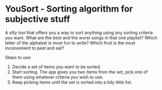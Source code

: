 # YouSort - Sorting algorithm for subjective stuff

A silly tool that offers you a way to sort anything using any sorting criteria you want. What are the best and the worst songs in that one playlist? Which letter of the alphabet is most fun to write? Which fruit is the most inconvenient to peel and eat?

Steps to use:
1. Decide a set of items you want to be sorted.
2. Start sorting. The app gives you two items from the set, pick one of them using whatever criteria you wish to use.
3. Keep picking items until the set is sorted into a tidy little list. 

